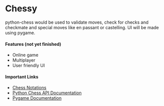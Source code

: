 # Chessy

python-chess would be used to validate moves, check for checks and checkmate and special moves like en passant or castelling.
UI will be made using pygame.

#### Features (not yet finished)
- Online game
- Multiplayer
- User friendly UI

#### Important Links
- [Chess Notations](https://www.chesshouse.com/blogs/education/how-to-read-and-write-algebraic-chess-notation)
- [Python Chess API Documentation](https://readthedocs.org/projects/python-chess/downloads/pdf/stable/)
- [Pygame Documentation](https://www.pygame.org/docs/)
